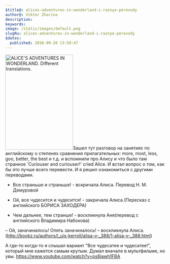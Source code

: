 ```yaml
---
$title@: alices-adventures-in-wonderland-i-raznye-perevody
author@: Viktor Zharina
description: 
keywords: 
image: /static/images/default.png
slugRu: alices-adventures-in-wonderland-i-raznye-perevody
$dates:
  published: 2016-09-20 13:58:47
---
```

<img src="http://viktor.zharina.info/wp-content/uploads/2016/09/5-60801-213x300.jpg" alt="ALICE'S ADVENTURES IN WONDERLAND. Different translations." width="213" height="300" class="aligncenter size-medium wp-image-2247" />Зашел тут разговор на занятиях по английскому о степенях сравнения прилагательных: more, most, less, goo, better, the best и т.д. и вспомнили про Алису и что было там странное 'Curiouser and curiouser!' cried Alice. И встал вопрос о том, как бы это лучше всего перевести. И я решил ознакомиться с другими переводами.

- Все страньше и страньше! - вскричала Алиса. Перевод Н. М. Демуровой

- Ой, все чудесится и чудесится! - закричала Алиса.(Пересказ с английского БОРИСА ЗАХОДЕРА)

- Чем дальнее, тем странше!  -  воскликнула  Аня(перевод с английского Владимира Набокова)

– Ой, заначиналось! Опять заначиналось! – воскликнула Алиса. (http://bookz.ru/authors/l_uis-kerroll/alisa-v-_388/1-alisa-v-_388.html)



А где-то когда-то я слышал вариант "Все чудесатее и чудесатее!", который мне кажется самым крутым. Думал вначале в мультфильме, но увы. https://www.youtube.com/watch?v=ps8jawh1FBA